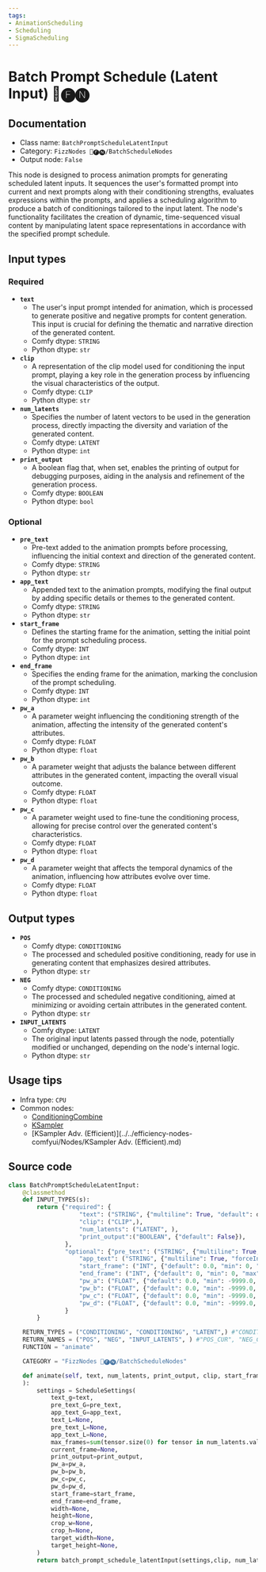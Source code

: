 ```yaml
---
tags:
- AnimationScheduling
- Scheduling
- SigmaScheduling
---
```


# Batch Prompt Schedule (Latent Input) 📅🅕🅝
## Documentation
- Class name: `BatchPromptScheduleLatentInput`
- Category: `FizzNodes 📅🅕🅝/BatchScheduleNodes`
- Output node: `False`

This node is designed to process animation prompts for generating scheduled latent inputs. It sequences the user's formatted prompt into current and next prompts along with their conditioning strengths, evaluates expressions within the prompts, and applies a scheduling algorithm to produce a batch of conditionings tailored to the input latent. The node's functionality facilitates the creation of dynamic, time-sequenced visual content by manipulating latent space representations in accordance with the specified prompt schedule.
## Input types
### Required
- **`text`**
    - The user's input prompt intended for animation, which is processed to generate positive and negative prompts for content generation. This input is crucial for defining the thematic and narrative direction of the generated content.
    - Comfy dtype: `STRING`
    - Python dtype: `str`
- **`clip`**
    - A representation of the clip model used for conditioning the input prompt, playing a key role in the generation process by influencing the visual characteristics of the output.
    - Comfy dtype: `CLIP`
    - Python dtype: `str`
- **`num_latents`**
    - Specifies the number of latent vectors to be used in the generation process, directly impacting the diversity and variation of the generated content.
    - Comfy dtype: `LATENT`
    - Python dtype: `int`
- **`print_output`**
    - A boolean flag that, when set, enables the printing of output for debugging purposes, aiding in the analysis and refinement of the generation process.
    - Comfy dtype: `BOOLEAN`
    - Python dtype: `bool`
### Optional
- **`pre_text`**
    - Pre-text added to the animation prompts before processing, influencing the initial context and direction of the generated content.
    - Comfy dtype: `STRING`
    - Python dtype: `str`
- **`app_text`**
    - Appended text to the animation prompts, modifying the final output by adding specific details or themes to the generated content.
    - Comfy dtype: `STRING`
    - Python dtype: `str`
- **`start_frame`**
    - Defines the starting frame for the animation, setting the initial point for the prompt scheduling process.
    - Comfy dtype: `INT`
    - Python dtype: `int`
- **`end_frame`**
    - Specifies the ending frame for the animation, marking the conclusion of the prompt scheduling.
    - Comfy dtype: `INT`
    - Python dtype: `int`
- **`pw_a`**
    - A parameter weight influencing the conditioning strength of the animation, affecting the intensity of the generated content's attributes.
    - Comfy dtype: `FLOAT`
    - Python dtype: `float`
- **`pw_b`**
    - A parameter weight that adjusts the balance between different attributes in the generated content, impacting the overall visual outcome.
    - Comfy dtype: `FLOAT`
    - Python dtype: `float`
- **`pw_c`**
    - A parameter weight used to fine-tune the conditioning process, allowing for precise control over the generated content's characteristics.
    - Comfy dtype: `FLOAT`
    - Python dtype: `float`
- **`pw_d`**
    - A parameter weight that affects the temporal dynamics of the animation, influencing how attributes evolve over time.
    - Comfy dtype: `FLOAT`
    - Python dtype: `float`
## Output types
- **`POS`**
    - Comfy dtype: `CONDITIONING`
    - The processed and scheduled positive conditioning, ready for use in generating content that emphasizes desired attributes.
    - Python dtype: `str`
- **`NEG`**
    - Comfy dtype: `CONDITIONING`
    - The processed and scheduled negative conditioning, aimed at minimizing or avoiding certain attributes in the generated content.
    - Python dtype: `str`
- **`INPUT_LATENTS`**
    - Comfy dtype: `LATENT`
    - The original input latents passed through the node, potentially modified or unchanged, depending on the node's internal logic.
    - Python dtype: `str`
## Usage tips
- Infra type: `CPU`
- Common nodes:
    - [ConditioningCombine](../../Comfy/Nodes/ConditioningCombine.md)
    - [KSampler](../../Comfy/Nodes/KSampler.md)
    - [KSampler Adv. (Efficient)](../../efficiency-nodes-comfyui/Nodes/KSampler Adv. (Efficient).md)



## Source code
```python
class BatchPromptScheduleLatentInput:
    @classmethod
    def INPUT_TYPES(s):
        return {"required": {
                    "text": ("STRING", {"multiline": True, "default": defaultPrompt}),
                    "clip": ("CLIP",),
                    "num_latents": ("LATENT", ),
                    "print_output":("BOOLEAN", {"default": False}),
                },
                "optional": {"pre_text": ("STRING", {"multiline": True, "forceInput": True}),
                    "app_text": ("STRING", {"multiline": True, "forceInput": True}),
                    "start_frame": ("INT", {"default": 0.0, "min": 0, "max": 9999, "step": 1, "display": "start_frame(print_only)", }),
                    "end_frame": ("INT", {"default": 0, "min": 0, "max": 9999, "step": 1, "display": "end_frame(print_only)", }),
                    "pw_a": ("FLOAT", {"default": 0.0, "min": -9999.0, "max": 9999.0, "step": 0.1, "forceInput": True }),
                    "pw_b": ("FLOAT", {"default": 0.0, "min": -9999.0, "max": 9999.0, "step": 0.1, "forceInput": True }),
                    "pw_c": ("FLOAT", {"default": 0.0, "min": -9999.0, "max": 9999.0, "step": 0.1, "forceInput": True }),
                    "pw_d": ("FLOAT", {"default": 0.0, "min": -9999.0, "max": 9999.0, "step": 0.1, "forceInput": True }),
                }
        }

    RETURN_TYPES = ("CONDITIONING", "CONDITIONING", "LATENT",) #"CONDITIONING", "CONDITIONING", "CONDITIONING", "CONDITIONING",)
    RETURN_NAMES = ("POS", "NEG", "INPUT_LATENTS", ) #"POS_CUR", "NEG_CUR", "POS_NXT", "NEG_NXT",)
    FUNCTION = "animate"

    CATEGORY = "FizzNodes 📅🅕🅝/BatchScheduleNodes"

    def animate(self, text, num_latents, print_output, clip, start_frame, end_frame, pw_a=0, pw_b=0, pw_c=0, pw_d=0, pre_text='', app_text=''
    ):
        settings = ScheduleSettings(
            text_g=text,
            pre_text_G=pre_text,
            app_text_G=app_text,
            text_L=None,
            pre_text_L=None,
            app_text_L=None,
            max_frames=sum(tensor.size(0) for tensor in num_latents.values()),
            current_frame=None,
            print_output=print_output,
            pw_a=pw_a,
            pw_b=pw_b,
            pw_c=pw_c,
            pw_d=pw_d,
            start_frame=start_frame,
            end_frame=end_frame,
            width=None,
            height=None,
            crop_w=None,
            crop_h=None,
            target_width=None,
            target_height=None,
        )
        return batch_prompt_schedule_latentInput(settings,clip, num_latents)

```

